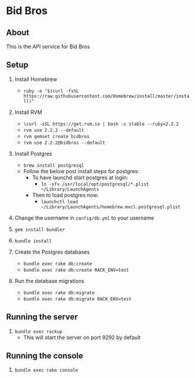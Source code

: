 # Bid Bros

## About

This is the API service for Bid Bros

## Setup

1. Install Homebrew
    + `ruby -e "$(curl -fsSL https://raw.githubusercontent.com/Homebrew/install/master/install)"`

1. Install RVM
    + `\curl -sSL https://get.rvm.io | bash -s stable --ruby=2.2.2`
    + `rvm use 2.2.2 --default`
    + `rvm gemset create bidbros`
    + `rvm use 2.2.2@bidbros --default`

1.  Install Postgres
    + `brew install postgresql`
    + Follow the below post install steps for postgres:
        + To have launchd start postgres at login:
            + `ln -sfv /usr/local/opt/postgresql/*.plist ~/Library/LaunchAgents`
        + Then to load postgres now:
            + `launchctl load ~/Library/LaunchAgents/homebrew.mxcl.postgresql.plist`

1.  Change the username in `config/db.yml` to your username

1. `gem install bundler`

1. `bundle install`

1.  Create the Postgres databases
    + `bundle exec rake db:create`
    + `bundle exec rake db:create RACK_ENV=test`

1.  Run the database migrations
    + `bundle exec rake db:migrate`
    + `bundle exec rake db:migrate RACK_ENV=test`

## Running the server

1. `bundle exec rackup`
    + This will start the server on port 9292 by default

## Running the console

1. `bundle exec rake console`
